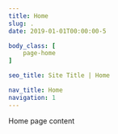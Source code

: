 ```yaml
---
title: Home
slug: .
date: 2019-01-01T00:00:00-5

body_class: [
	page-home
]

seo_title: Site Title | Home

nav_title: Home
navigation: 1
---
```


Home page content